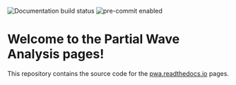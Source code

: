 ![Documentation build status](https://readthedocs.org/projects/pwa/badge/?version=latest)
![pre-commit enabled](https://img.shields.io/badge/pre--commit-enabled-brightgreen?logo=pre-commit&logoColor=white)

Welcome to the Partial Wave Analysis pages!
===========================================

This repository contains the source code for the
[pwa.readthedocs.io](https://pwa.readthedocs.io/) pages.
